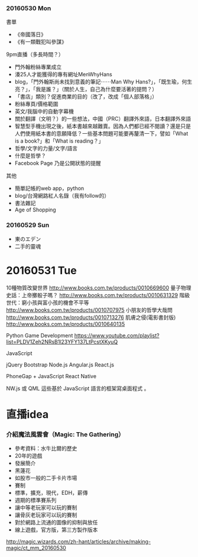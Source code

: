 ### 20160530 Mon

書單
- 《帝國落日》
- 《有一類戰犯叫參謀》

9pm直播（多長時間？）
- 門外翰粉絲專業成立
- 湊25人才能獲得的專有網址MenWhyHans
- blog，「門外翰斯尚未找到意義的筆記⋯⋯Man Why Hans?」，「既生瑜，何生亮？」，「我是誰？」（關於人生，自己為什麼要活著的提問？）
- 「書店」類別？促進商業的目的（改了，改成「個人部落格」）
- 粉絲專頁/價格範圍
- 英文/我腦中的自動字幕機
- 關於翻譯（文明？）的一些想法，中國（PRC）翻譯外來語，日本翻譯外來語
- 智慧型手機出現之後，紙本書越來越難賣。因為人們都已經不閱讀？還是只是人們使用紙本書的意願降低？一些基本問題可能要再釐清一下，譬如「What is a book?」和「What is reading？」
- 哲學/文字的力量/文字/語言
- 什麼是哲學？
- Facebook Page 乃是公開狀態的提醒

其他
- 簡單記帳的web app，python
- blog/台灣網路紅人名錄（我有follow的）
- 書法雜記
- Age of Shopping


### 20160529 Sun

- 東のエデン
- 二手的靈魂


# 20160531 Tue

10種物質改變世界 http://www.books.com.tw/products/0010669600
量子物理史話：上帝擲骰子嗎？ http://www.books.com.tw/products/0010631329
階級世代：窮小孩與富小孩的機會不平等 http://www.books.com.tw/products/0010707975
小朋友的哲學大哉問 http://www.books.com.tw/products/0010713276
肌膚之侵(電影書封版) http://www.books.com.tw/products/0010640135

Python Game Development https://www.youtube.com/playlist?list=PLDV1Zeh2NRsB1l23YFY137LtPcstXKyuQ

JavaScript

jQuery
Bootstrap
Node.js
Angular.js
React.js

PhoneGap + JavaScript
React Native

NW.js 或 QML 這些基於 JavaScript 語言的框架寫桌面程式 。


# 直播idea

### 介紹魔法風雲會（Magic: The Gathering）

- 參考資料：水牛比爾的歷史
- 20年的遊戲
- 發展簡介
- 黑蓮花
- 如股市一般的二手卡片市場
- 賽制
- 標準，擴充，現代，EDH，薪傳
- 週期的標準賽系列
- 讓中等老玩家可以玩的賽制
- 讓骨灰老玩家可以玩的賽制
- 對於網路上流通的圖像的抑制與放任
- 線上遊戲，官方版，第三方製作版本

http://magic.wizards.com/zh-hant/articles/archive/making-magic/ct_mm_20160530